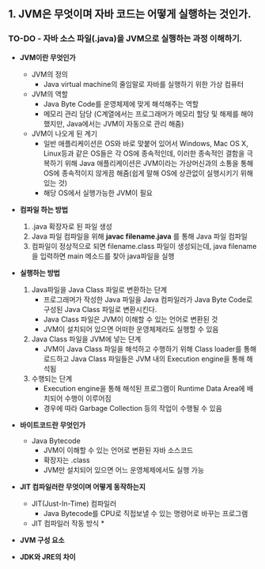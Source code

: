 ## **1. JVM은 무엇이며 자바 코드는 어떻게 실행하는 것인가.**

### TO-DO - 자바 소스 파일(.java)을 JVM으로 실행하는 과정 이해하기.
* **JVM이란 무엇인가**
  
  * JVM의 정의
    * Java virtual machine의 줄임말로 자바를 실행하기 위한 가상 컴퓨터
  * JVM의 역할
    * Java Byte Code를 운영체제에 맞게 해석해주는 역할
    * 메모리 관리 담당 (C계열에서는 프로그래머가 메모리 할당 및 해제를 해야 했지만, Java에서는 JVM이 자동으로 관리 해줌)
  * JVM이 나오게 된 계기
    * 일반 애플리케이션은 OS와 바로 맞붙어 있어서 Windows, Mac OS X, Linux등과 같은 OS들은 각 OS에 종속적인데, 이러한 종속적인 결함을 극복하기 위해 Java 애플리케이션은 JVM이라는 가상머신과의 소통을 통해 OS에 종속적이지 않게끔 해줌(쉽게 말해 OS에 상관없이 실행시키기 위해 있는 것)
    * 해당 OS에서 실행가능한 JVM이 필요

* **컴파일 하는 방법**
  1. .java 확장자로 된 파일 생성
  2. Java 파일 컴파일을 위해 **javac filename.java** 를 통해 Java 파일 컴파일
  3. 컴파일이 정상적으로 되면 filename.class 파일이 생성되는데, java filename을 입력하면 main 메소드를 찾아 java파일을 실행
    
* **실행하는 방법**
  1. Java파일을 Java Class 파일로 변환하는 단계
     *  프로그래머가 작성한 Java 파일을 Java 컴파일러가 Java Byte Code로 구성된 Java Class 파일로 변환시킨다. 
     *  Java Class 파일은 JVM이 이해할 수 있는 언어로 변환된 것
     *  JVM이 설치되어 있으면 어떠한 운영체제라도 실행할 수 있음
  2. Java Class 파일을 JVM에 넣는 단계
     * JVM이 Java Class 파일을 해석하고 수행하기 위해 Class loader를 통해 로드하고 Java Class 파일들은 JVM 내의 Execution engine을 통해 해석됨   
  3. 수행되는 단계
     * Execution engine을 통해 해석된 프로그램이 Runtime Data Area에 배치되어 수행이 이루어짐
     * 경우에 따라 Garbage Collection 등의 작업이 수행될 수 있음 
* **바이트코드란 무엇인가**
  * Java Bytecode
    * JVM이 이해할 수 있는 언어로 변환된 자바 소스코드
    * 확장자는 .class
    * JVM만 설치되어 있으면 어느 운영체제에서도 실행 가능
* **JIT 컴파일러란 무엇이며 어떻게 동작하는지**
  * JIT(Just-In-Time) 컴파일러
    * Java Bytecode를 CPU로 직접보낼 수 있는 명령어로 바꾸는 프로그램
  * JIT 컴파일러 작동 방식
    * 
* **JVM 구성 요소**
* **JDK와 JRE의 차이**
